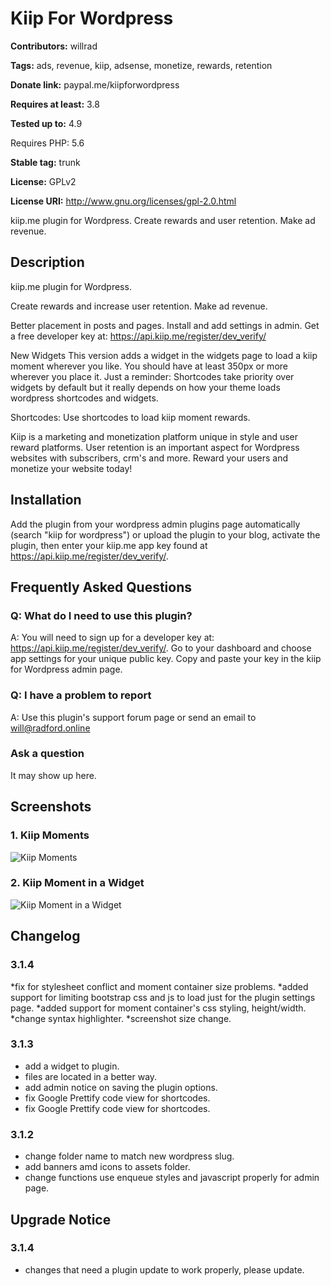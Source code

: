 # Kiip For Wordpress 

**Contributors:** willrad  

**Tags:** ads, revenue, kiip, adsense, monetize, rewards, retention  

**Donate link:** paypal.me/kiipforwordpress  

**Requires at least:** 3.8  

**Tested up to:** 4.9  

Requires PHP: 5.6

**Stable tag:** trunk  

**License:** GPLv2  

**License URI:** http://www.gnu.org/licenses/gpl-2.0.html  

kiip.me plugin for Wordpress.
Create rewards and user retention.
Make ad revenue.


## Description 
kiip.me plugin for Wordpress.

Create rewards and increase user retention.
Make ad revenue.

Better placement in posts and pages.
Install and add settings in admin.
Get a free developer key at:
https://api.kiip.me/register/dev_verify/

New Widgets
This version adds a widget in the widgets page to load a kiip moment wherever you like. You should have at least 350px or more wherever you place it. Just a reminder: Shortcodes take priority over widgets by default but it really depends on how your theme loads wordpress shortcodes and widgets.

Shortcodes:
Use shortcodes to load kiip moment rewards.

Kiip is a marketing and monetization platform unique in style and user reward platforms. User retention is an important aspect for Wordpress websites with subscribers, crm's and more. Reward your users and monetize your website today!


## Installation 

Add the plugin from your wordpress admin plugins page automatically (search "kiip for wordpress") or upload the plugin to your blog, activate the plugin, then enter your kiip.me app key found at https://api.kiip.me/register/dev_verify/.


## Frequently Asked Questions 


### Q: What do I need to use this plugin?

A: You will need to sign up for a developer key at: https://api.kiip.me/register/dev_verify/. Go to your dashboard and choose app settings for your unique public key. Copy and paste your key in the kiip for Wordpress admin page.


### Q: I have a problem to report

A: Use this plugin's support forum page or send an email to will@radford.online


### Ask a question

It may show up here.


## Screenshots 
### 1. Kiip Moments
![Kiip Moments](https://ps.w.org/kiip/assets/screenshot-1.jpg)

### 2. Kiip Moment in a Widget
![Kiip Moment in a Widget](https://ps.w.org/kiip/assets/screenshot-2.jpg)



##  Changelog  


### 3.1.4 

*fix for stylesheet conflict and moment container size problems.
*added support for limiting bootstrap css and js to load just for the plugin settings page.
*added support for moment container's css styling, height/width.
*change syntax highlighter.
*screenshot size change.  


### 3.1.3 
* add a widget to plugin.
* files are located in a better way.
* add admin notice on saving the plugin options.
* fix Google Prettify code view for shortcodes.
* fix Google Prettify code view for shortcodes.


### 3.1.2 
* change folder name to match new wordpress slug.
* add banners amd icons to assets folder.
* change functions use enqueue styles and javascript properly for admin page.


## Upgrade Notice 


### 3.1.4 
* changes that need a plugin update to work properly, please update.
